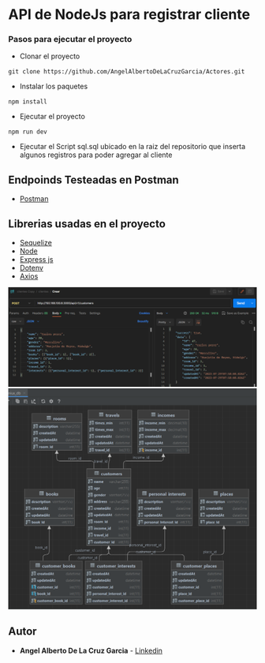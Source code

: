 # API de NodeJs para registrar cliente

### Pasos para ejecutar el proyecto
 

* Clonar el proyecto
```
git clone https://github.com/AngelAlbertoDeLaCruzGarcia/Actores.git
```
* Instalar los paquetes
```
npm install
```
* Ejecutar el proyecto
```
npm run dev
```
* Ejecutar el Script sql.sql ubicado en la raiz del repositorio que inserta algunos registros para poder agregar al cliente

## Endpoinds Testeadas en Postman

* [Postman](https://www.postman.com/mission-participant-20938729/workspace/inxeniux/collection/22485193-f1439ef7-fc55-4f61-8ce3-9726e046cbf4?action=share&creator=22485193)

## Librerias usadas en el proyecto

* [Sequelize](https://sequelize.org/) 
* [Node](https://nodejs.org/es)
* [Express js](https://expressjs.com/)
* [Dotenv](https://www.npmjs.com/package/dotenv)
* [Axios](https://github.com/axios/axios)

![APP](assets/Captura.PNG)
![APP](assets/Captura1.PNG)

## Autor

* **Angel Alberto De La Cruz Garcia** - [Linkedin](https://www.linkedin.com/in/angel-alberto-de-la-cruz-garcia-0b445621a/)


